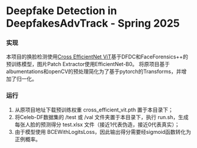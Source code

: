 # Deepfake Detection in DeepfakesAdvTrack - Spring 2025

### 实现

本项目的换脸检测使用[Cross EfficientNet ViT](https://github.com/davide-coccomini/Combining-EfficientNet-and-Vision-Transformers-for-Video-Deepfake-Detection)基于DFDC和FaceForensics++的预训练模型，图片Patch Extractor使用EfficientNet-B0。
将原项目基于albumentations和openCV的预处理简化为了基于pytorch的Transforms，并增加了归一化。

### 运行
1. 从原项目地址下载预训练权重 cross_efficient_vit.pth 置于本目录下；
2. 将Celeb-DF数据集的 /test 或 /val 文件夹置于本目录下，执行 run.sh，生成每张人脸的预测得分 test.xlsx 文件（接近1代表伪造，接近0代表真实）； 
3. 由于模型使用 BCEWithLogitsLoss，因此输出得分需要经sigmoid函数转化为正例概率。